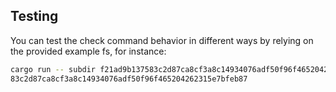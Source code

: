 ## Testing

You can test the check command behavior in different ways by relying on the provided example fs, for instance:

```bash
cargo run -- subdir f21ad9b137583c2d87ca8cf3a8c14934076adf50f96f465204262315e7bfeb87 & cargo run -- subdir f21ad9b1375
83c2d87ca8cf3a8c14934076adf50f96f465204262315e7bfeb87
```
